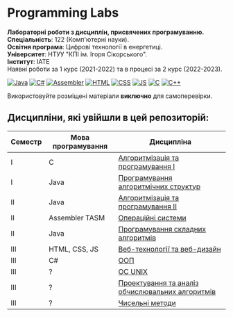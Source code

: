 # Programming Labs
**Лабораторні роботи з дисциплін, присвячених програмуванню.**<br>
**Спеціальність**: 122 (Комп'ютерні науки).<br>
**Освітня програма**: Цифрові технології в енергетиці.<br>
**Університет**: НТУУ "КПІ ім. Ігоря Сікорського".<br>
**Інститут**: ІАТЕ<br>
Наявні роботи за 1 курс (2021-2022) та в процесі за 2 курс (2022-2023).<br>

[![Java](https://img.shields.io/badge/Java-E87000?style=for-the-badge&logo=coffeescript&logoColor=white)](#)
[![C#](https://img.shields.io/badge/c%23-purple?style=for-the-badge&logo=csharp&logoColor=white)](#)
[![Assembler](https://img.shields.io/badge/TASM-005494?style=for-the-badge&logo=assemblyscript&logoColor=white)](#)
[![HTML](https://img.shields.io/badge/HTML-DD4A25?style=for-the-badge&logo=html5&logoColor=white)](#)
[![CSS](https://img.shields.io/badge/CSS-254ADD?style=for-the-badge&logo=css3&logoColor=white)](#)
[![JS](https://img.shields.io/badge/JS-EFD81D?style=for-the-badge&logo=Javascript&logoColor=white)](#)
[![C](https://img.shields.io/badge/C-7B8794?style=for-the-badge&logo=c&logoColor=white)](#)
[![C++](https://img.shields.io/badge/C++-005494?style=for-the-badge&logo=cplusplus&logoColor=white)](#)

Використовуйте розміщені матеріали **виключно** для самоперевірки.

## Дисципліни, які увійшли в цей репозиторій:

Семестр | Мова програмування   | Дисципліна               
------- | ----------------------- | -----------------------
I | C | [Алгоритмізація та програмування I](https://github.com/xairaven/kpi_labs/tree/main/1stSemester/Algorithmization%20and%20programming%20(I))
I | Java | [Програмування алгоритмічних структур](https://github.com/xairaven/kpi_labs/tree/main/1stSemester/Programming%20algorithmic%20structures)
II | Java | [Алгоритмізація та програмування II](https://github.com/xairaven/KPI-Labs/tree/main/2ndSemester/Algorithmization%20and%20programming%20(II))
II | Assembler TASM | [Операційні системи](https://github.com/xairaven/kpi_labs/tree/main/2ndSemester/Operating%20Systems)
II | Java | [Програмування складних алгоритмів](https://github.com/xairaven/kpi_labs/tree/main/2ndSemester/Programming%20complex%20algorithms)
III | HTML, CSS, JS | [Веб-технології та веб-дизайн](https://github.com/xairaven/kpi_labs/tree/main/3rdSemester/Web%20Design)
III | С# | [ООП](https://github.com/xairaven/kpi_labs/tree/main/3rdSemester/OOP)
III | ? | [ОС UNIX](https://github.com/xairaven/kpi_labs/tree/main/3rdSemester/OS%20UNIX)
III | ? | [Проектування та аналіз обчислювальних алгоритмів](https://github.com/xairaven/kpi_labs/tree/main/3rdSemester/DACA)
III | ? | [Чисельні методи](https://github.com/xairaven/kpi_labs/tree/main/3rdSemester/Numerical%20Analysis)